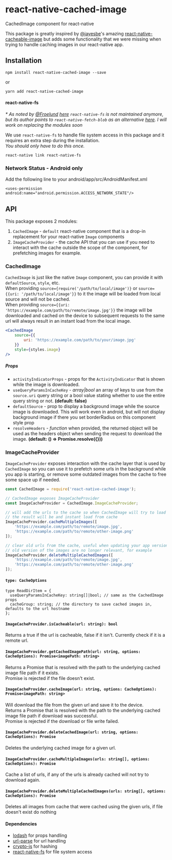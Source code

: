 # react-native-cached-image
CachedImage component for react-native

This package is greatly inspired by [@jayesbe](https://github.com/jayesbe)'s amazing [react-native-cacheable-image](https://github.com/jayesbe/react-native-cacheable-image) but adds some functionality that we were missing when trying to handle caching images in our react-native app.

## Installation

    npm install react-native-cached-image --save

or

    yarn add react-native-cached-image

#### react-native-fs
_\* As noted by [@Froelund](https://github.com/Froelund) [here](https://github.com/kfiroo/react-native-cached-image/issues/15) `react-native-fs` is not maintained anymore, but its author points to `react-native-fetch-blob` as an alternative [here](https://github.com/johanneslumpe/react-native-fs#this-project-is-not-actively-maintained-consider-using-react-native-fetch-blob-as-a-replacement). I will work on replacing the modules soon_

We use `react-native-fs` to handle file system access in this package and it requires an extra step during the installation.  
_You should only have to do this once._

    react-native link react-native-fs


### Network Status - Android only
Add the following line to your android/app/src/AndroidManifest.xml

    <uses-permission android:name="android.permission.ACCESS_NETWORK_STATE"/>

## API
This package exposes 2 modules:

1. `CachedImage` - `default` react-native component that is a drop-in replacement for your react-native `Image` components
2. `ImageCacheProvider` - the cache API that you can use if you need to interact with the cache outside the scope of the component, for prefetching images for example.

### CachedImage
`CachedImage` is just like the native `Image` component, you can provide it with `defaultSource`, `style`, etc.  
When providing `source={require('/path/to/local/image')}` or `source={{uri: '/path/to/local/image'}}` to it the image will be loaded from local source and will not be cached.  
When providing `source={{uri: 'https://example.com/path/to/remote/image.jpg'}}` the image will be downloaded and cached on the device to subsequent requests to the same url will always result in an instant load from the local image.  
```jsx
<CachedImage
    source={{
        uri: 'https://example.com/path/to/your/image.jpg'
    }}
    style={styles.image}
/>
```
##### Props
* `activityIndicatorProps` - props for the `ActivityIndicator` that is shown while the image is downloaded.
* `useQueryParamsInCacheKey` - _array|bool_ an array of keys to use from the `source.uri` query string or a bool value stating whether to use the entire query string or not. **(default: false)**
* `defaultSource` - prop to display a background image while the source image is downloaded. This will work even in android, but will not display background image if there you set borderRadius on this component style prop
* `resolveHeaders` - _function_ when provided, the returned object will be used as the headers object when sending the request to download the image. **(default: () => Promise.resolve({}))**

### ImageCacheProvider
`ImageCacheProvider` exposes interaction with the cache layer that is used by `CachedImage` so you can use it to prefetch some urls in the background while you app is starting,
or remove some outdated images from the cache to free some space up if needed.

```javascript
const CachedImage = require('react-native-cached-image');

// CachedImage exposes ImageCacheProvider
const ImageCacheProvider = CachedImage.ImageCacheProvider;

// will add the urls to the cache so when CachedImage will try to load them
// the result will be and instant load from cache
ImageCacheProvider.cacheMultipleImages([
    'https://example.com/path/to/remote/image.jpg',
    'https://example.com/path/to/remote/other-image.png'    
]);

// clear old urls from the cache, useful when updating your app version and
// old version of the images are no longer relevant, for example
ImageCacheProvider.deleteMultipleCachedImages([
    'https://example.com/path/to/remote/image.jpg',
    'https://example.com/path/to/remote/other-image.png'
]);
```

#### `type: CacheOptions`
```
type ReadDirItem = {
  useQueryParamsInCacheKey: string[]|bool; // same as the CachedImage props
  cacheGroup: string; // the directory to save cached images in, defaults to the url hostname
};
```

#### `ImageCacheProvider.isCacheable(url: string): bool`
Returns a true if the url is cacheable, false if it isn't. Currently check if it is a remote url.

#### `ImageCacheProvider.getCachedImagePath(url: string, options: CacheOptions): Promise<imagePath: string>`
Returns a Promise that is resolved with the path to the underlying cached image file path if it exists.  
Promise is rejected if the file doesn't exist.

#### `ImageCacheProvider.cacheImage(url: string, options: CacheOptions): Promise<imagePath: string>`
Will download the file from the given url and save it to the device.  
Returns a Promise that is resolved with the path to the underlying cached image file path if download was successful.  
Promise is rejected if the download or file write failed.

#### `ImageCacheProvider.deleteCachedImage(url: string, options: CacheOptions): Promise`
Deletes the underlying cached image for a given url.

#### `ImageCacheProvider.cacheMultipleImages(urls: string[], options: CacheOptions): Promise`
Cache a list of urls, if any of the urls is already cached will not try to download again.

#### `ImageCacheProvider.deleteMultipleCachedImages(urls: string[], options: CacheOptions): Promise`
Deletes all images from cache that were cached using the given urls, if file doesn't exist do nothing

#### Dependencies
- [lodash](https://github.com/lodash/lodash) for props handling
- [url-parse](https://github.com/unshiftio/url-parse) for url handling
- [crypto-js](https://github.com/brix/crypto-js) for hashing
- [react-native-fs](https://github.com/johanneslumpe/react-native-fs) for file system access
